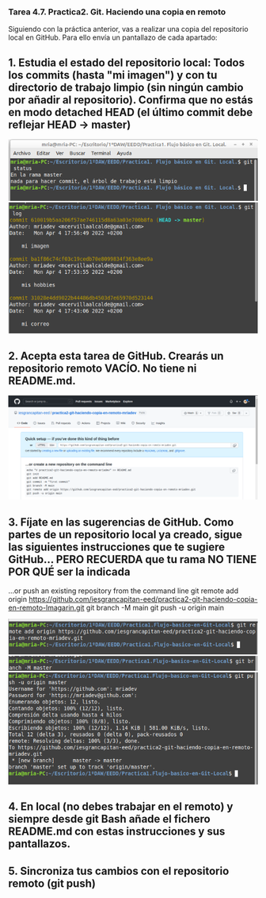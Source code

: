 ### Tarea 4.7. Practica2. Git. Haciendo una copia en remoto
Siguiendo con la práctica anterior, vas a realizar una copia del repositorio local en GitHub. Para ello envía un pantallazo de cada apartado:

## 1. Estudia el estado del repositorio local: Todos los commits (hasta "mi imagen") y con tu directorio de trabajo limpio (sin ningún cambio por añadir al repositorio). Confirma que no estás en modo detached HEAD (el último commit debe reflejar HEAD -> master)
![img](img/1.png)
![img](img/1.1.png)

## 2. Acepta esta tarea de GitHub. Crearás un repositorio remoto VACÍO. No tiene ni README.md. 
![img](img/2.png)

## 3. Fíjate en las sugerencias de GitHub. Como partes de un repositorio local ya creado, sigue las siguientes instrucciones que te sugiere GitHub... PERO RECUERDA que tu rama NO TIENE POR QUÉ ser la indicada
…or push an existing repository from the command line
git remote add origin https://github.com/iesgrancapitan-eed/practica2-git-haciendo-copia-en-remoto-lmagarin.git
git branch -M main
git push -u origin main

![img](img/3.png)
![img](img/3.1.png)
![img](img/3.2.png)


## 4. En local (no debes trabajar en el remoto) y siempre desde git Bash añade el fichero README.md con estas instrucciones y sus pantallazos.

## 5. Sincroniza tus cambios con el repositorio remoto (git push)
